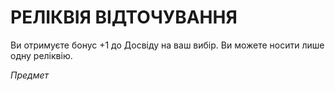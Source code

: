 ﻿# РЕЛІКВІЯ ВІДТОЧУВАННЯ

Ви отримуєте бонус +1 до Досвіду на ваш вибір. Ви можете носити лише одну реліквію.

*Предмет*